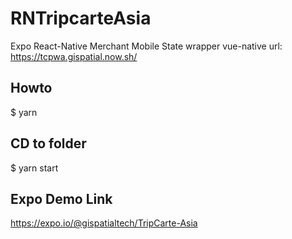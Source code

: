 # RNTripcarteAsia
Expo React-Native Merchant Mobile
State wrapper vue-native url: https://tcpwa.gispatial.now.sh/

## Howto
$ yarn

## CD to folder
$ yarn start

## Expo Demo Link
https://expo.io/@gispatialtech/TripCarte-Asia
